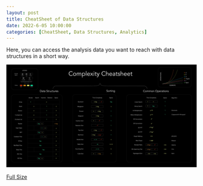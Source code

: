 ```yaml
---
layout: post
title: CheatSheet of Data Structures
date: 2022-6-05 10:00:00
categories: [CheatSheet, Data Structures, Analytics]
---
```


Here, you can access the analysis data you want to reach with data structures in a short way.

![alt](https://raw.githubusercontent.com/x3beche/x3beche.github.io/main/assets/cheatsheet.jpg)

[Full Size](https://raw.githubusercontent.com/x3beche/x3beche.github.io/main/assets/cheatsheet.jpg)
